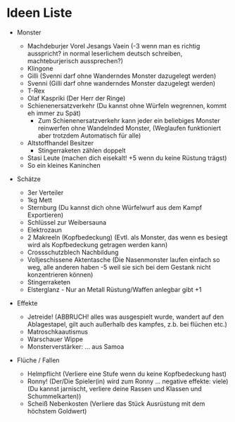 # Ideen Liste

* Monster
  * Machdeburjer Vorel Jesangs Vaein (-3 wenn man es richtig ausspricht? in normal leserlichem deutsch schreiben, machteburjerisch aussprechen?)
  * Klingone
  * Gilli (Svenni darf ohne Wanderndes Monster dazugelegt werden)
  * Svenni (Gilli darf ohne wanderndes Monster dazugelegt werden)
  * T-Rex
  * Olaf Kaspriki (Der Herr der Ringe)
  * Schienenersatzverkehr (Du kannst ohne Würfeln wegrennen, kommt eh immer zu Spät)
    * Zum  Schienenersatzverkehr kann jeder ein beliebiges Monster reinwerfen ohne Wandelnded Monster, (Weglaufen funktioniert aber trotzdem Automatisch für alle)
  * Altstoffhandel Besitzer
    * Stingerraketen zählen doppelt
  * Stasi Leute (machen dich eisekalt! +5 wenn du keine Rüstung trägst)
  * So ein kleines Kaninchen
  
* Schätze
  * 3er Verteiler
  * 1kg Mett
  * Sternburg (Du kannst dich ohne Würfelwurf aus dem Kampf Exportieren)
  * Schlüssel zur Weibersauna
  * Elektrozaun
  * 2 Makreeln (Kopfbedeckung)  (Evtl. als Monster, das wenn es besiegt wird als Kopfbedeckung getragen werden kann)
  * Crossschutzblech Nachbildung
  * Volljeschissene Aktentasche (Die Nasenmonster laufen einfach so weg, alle anderen haben -5 weil sie sich bei dem Gestank nicht konzentrieren können)
  * Stingerraketen
  * Elsterglanz - Nur an Metall Rüstung/Waffen anlegbar gibt +1

* Effekte
  * Jetreide! (ABBRUCH! alles was ausgespielt wurde, wandert auf den Ablagestapel, gilt auch außerhalb des kampfes, z.b. bei flüchen etc.)
  * Matroschkaautismus
  * Warschauer Wippe
  * Monsterverstärker: ... aus Samoa
  
* Flüche / Fallen
  * Helmpflicht (Verliere eine Stufe wenn du keine Kopfbedeckung hast)
  * Ronny! (Der/Die Spieler(in) wird zum Ronny ... negative effekte: viele) (Du kannst jarnischt, verliere deine Rassen und Klassen und Schummelkarten))
  * Scheiß Nebenkosten (Verliere das Stück Ausrüstung mit dem höchstem Goldwert)
